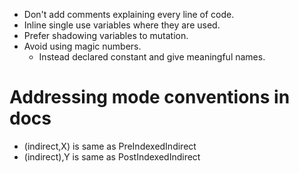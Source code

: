 - Don't add comments explaining every line of code.
- Inline single use variables where they are used.
- Prefer shadowing variables to mutation.
- Avoid using magic numbers.
    - Instead declared constant and give meaningful names.

# Addressing mode conventions in docs
- (indirect,X) is same as PreIndexedIndirect
- (indirect),Y is same as PostIndexedIndirect
